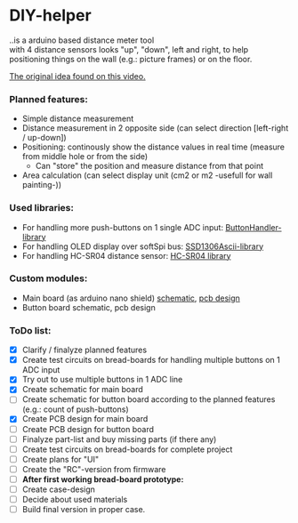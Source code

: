 # DIY-helper
..is a arduino based distance meter tool <br> with 4 distance sensors looks "up", "down", left and right, to help positioning things on the wall (e.g.: picture frames) or on the floor.

[The original idea found on this video.](https://youtu.be/QvjQSEvRNkw)

### Planned features:

 - Simple distance measurement
 - Distance measurement in 2 opposite side (can select direction [left-right / up-down])
 - Positioning: continously show the distance values in real time (measure from middle hole or from the side)
    - Can "store" the position and measure distance from that point
 - Area calculation (can select display unit (cm2 or m2 -usefull for wall painting-))

### Used libraries:
 - For handling more push-buttons on 1 single ADC input: [ButtonHandler-library](https://bbkbarbar.github.io/Arduino-ButtonHandler-library/)
 - For handling OLED display over softSpi bus: [SSD1306Ascii-library](https://github.com/bbkbarbar/Arduino-SSD1306Ascii)
 - For handling HC-SR04 distance sensor: [HC-SR04 library](https://github.com/bbkbarbar/Arduino-HC-SR04-library)

### Custom modules:
 - Main board (as arduino nano shield) [schematic](https://github.com/bbkbarbar/DIY-helper/blob/master/Docs/mail_board.png), [pcb design](https://github.com/bbkbarbar/DIY-helper/blob/master/Docs/mail_board_pcb.png)
 - Button board schematic, pcb design

### ToDo list:
- [x] Clarify / finalyze planned features
- [x] Create test circuits on bread-boards for handling multiple buttons on 1 ADC input
- [x] Try out to use multiple buttons in 1 ADC line
- [x] Create schematic for main board
- [ ] Create schematic for button board according to the planned features (e.g.: count of push-buttons)
- [x] Create PCB design for main board
- [ ] Create PCB design for button board
- [ ] Finalyze part-list and buy missing parts (if there any)
- [ ] Create test circuits on bread-boards for complete project
- [ ] Create plans for "UI"
- [ ] Create the "RC"-version from firmware
- [ ] <b>After first working bread-board prototype:</b>
- [ ] Create case-design
- [ ] Decide about used materials
- [ ] Build final version in proper case.
